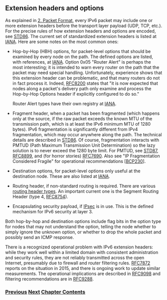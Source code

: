 ## Extension headers and options

As explained in
[2. Packet Format](../2.%20IPv6%20Basic%20Technology/Packet%20Format.md),
every IPv6 packet may include one or more extension headers before the
transport layer payload (UDP, TCP, etc.). For the precise rules of how
extension headers and options are encoded, see
[STD86](https://www.rfc-editor.org/info/std86). The current set of
standardized extension headers is listed at
[IANA](https://www.iana.org/assignments/ipv6-parameters/ipv6-parameters.xhtml#extension-header).
Here are some notes on the most common ones:

- Hop-by-Hop (HBH) options, for packet-level options that should be
  examined by every node on the path. The defined options are listed,
  with references, at
  [IANA](https://www.iana.org/assignments/ipv6-parameters/ipv6-parameters.xhtml#ipv6-parameters-2).
  Option 0x05 "Router Alert" is perhaps the most interesting; it is
  intended to warn every router on the path that the packet may need
  special handling. Unfortunately, experience shows that this extension
  header can be problematic, and that many routers do not in fact
  process it. Indeed, [RFC8200](https://www.rfc-editor.org/info/rfc8200)
  states that "it is now expected that nodes along a packet's delivery
  path only examine and process the Hop-by-Hop Options header if
  explicitly configured to do so."

  Router Alert types have their own registry at
  [IANA](https://www.iana.org/assignments/ipv6-routeralert-values/ipv6-routeralert-values.xhtml).

- Fragment header, when a packet has been fragmented (which happens only
  at the source, if the raw packet exceeds the known MTU of the
  transmission path, which is at least the IPv6 minimum MTU of 1280
  bytes). IPv6 fragmentation is significantly different from IPv4
  fragmentation, which may occur anywhere along the path. The technical
  details are described in
  [STD86](https://www.rfc-editor.org/info/std86). Of course,
  fragmentation interacts with PMTUD (Path Maximum Transmission Unit
  Determination) so the lazy solution is to never exceed the 1280 byte
  limit. For PMTUD, see [STD87](https://www.rfc-editor.org/info/std87),
  [RFC8899](https://www.rfc-editor.org/info/rfc8899), and (for horror
  stories) [RFC7690](https://www.rfc-editor.org/info/rfc7690). Also see
  "IP Fragmentation Considered Fragile" for operational recommendations
  \[[BCP230](https://www.rfc-editor.org/info/bcp230)\].

- Destination options, for packet-level options only useful at the
  destination node. These are also listed at
  [IANA](https://www.iana.org/assignments/ipv6-parameters/ipv6-parameters.xhtml#ipv6-parameters-2).

- Routing header, if non-standard routing is required. There are various
  [routing header types](https://www.iana.org/assignments/ipv6-parameters/ipv6-parameters.xhtml#ipv6-parameters-2).
  An important current one is the Segment Routing Header (type 4,
  [RFC8754](https://www.rfc-editor.org/info/rfc8754)).

- Encapsulating security payload, if
  [IPsec](https://www.rfc-editor.org/info/rfc4303) is in use. This is
  the defined mechanism for IPv6 security at layer 3.

Both hop-by-hop and destination options include flag bits in the option
type for nodes that may not understand the option, telling the node
whether to simply ignore the unknown option, or whether to drop the
whole packet and possibly send an ICMP response.

There is a recognized operational problem with IPv6 extension headers:
while they work well within a limited domain with consistent
administration and security rules, they are not reliably transmitted
across the open Internet, presumably due to firewall and router
filtering rules. [RFC7872](https://www.rfc-editor.org/info/rfc7872)
reports on the situation in 2015, and there is ongoing work to update
similar measurements. The operational implications are described in
[RFC9098](https://www.rfc-editor.org/info/rfc9098) and filtering
recommendations are in
[RFC9288](https://www.rfc-editor.org/info/rfc9288).

<!-- Link lines generated automatically; do not delete -->

### [<ins>Previous</ins>](Transport%20protocols.md) [<ins>Next</ins>](Traffic%20class%20and%20flow%20label.md) [<ins>Chapter Contents</ins>](2.%20IPv6%20Basic%20Technology.md)
